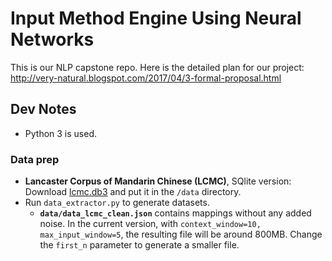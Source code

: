 # Input Method Engine Using Neural Networks
This is our NLP capstone repo. Here is the detailed plan for our project:
http://very-natural.blogspot.com/2017/04/3-formal-proposal.html

## Dev Notes
* Python 3 is used.

### Data prep
* **Lancaster Corpus of Mandarin Chinese (LCMC)**, SQlite version:  Download [lcmc.db3](https://www.google.com/url?q=https://drive.google.com/open?id%3D0B6AoAA-0CimLTXMzRzNsdzltWVE&sa=D&ust=1492071674907000&usg=AFQjCNEVmzMXIkyobfENysdBt-02JAiUDw) and put it in the `/data` directory.
* Run `data_extractor.py` to generate datasets.
    * **`data/data_lcmc_clean.json`** contains mappings without any added noise. In the current version, with `context_window=10, max_input_window=5`, the resulting file will be around 800MB. Change the `first_n` parameter to generate a smaller file.